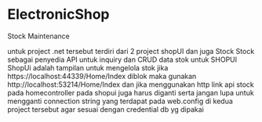 # ElectronicShop
Stock Maintenance


untuk project .net tersebut terdiri dari 2 project shopUI dan juga Stock Stock sebagai penyedia API untuk inquiry dan CRUD data stok untuk SHOPUI ShopUi adalah tampilan untuk mengelola stok jika https://localhost:44339/Home/Index diblok maka gunakan http://localhost:53214/Home/Index dan jika menggunakan http link api stock pada homecontroller pada shopui juga harus diganti serta jangan lupa untuk mengganti connection string yang terdapat pada web.config di kedua project tersebut agar sesuai dengan credential db yg dipakai
